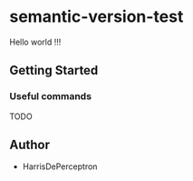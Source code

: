 # semantic-version-test

Hello world !!!


## Getting Started

### Useful commands
TODO

## Author
- HarrisDePerceptron
